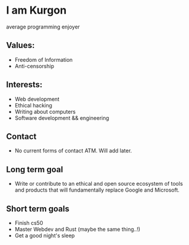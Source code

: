 # I am Kurgon
average programming enjoyer
## Values:
- Freedom of Information
- Anti-censorship
## Interests:
- Web development
- Ethical hacking
- Writing about computers
- Software development && engineering

## Contact
- No current forms of contact ATM. Will add later.

## Long term goal
- Write or contribute to an ethical and open source ecosystem of tools and products that will fundamentally replace Google and Microsoft.

## Short term goals
- Finish cs50
- Master Webdev and Rust (maybe the same thing..!)
- Get a good night's sleep
